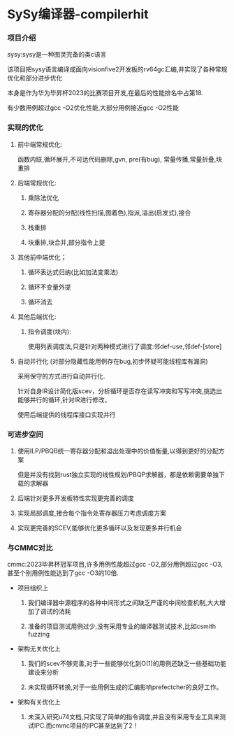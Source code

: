 # SySy编译器-compilerhit

### 项目介绍

sysy:sysy是一种图灵完备的类c语言

该项目把sysy语言编译成面向visionfive2开发板的rv64gc汇编,并实现了各种常规优化和部分进步优化

本身是作为华为毕昇杯2023的比赛项目开发,在最后的性能排名中占第18.

有少数用例超过gcc -O2优化性能,大部分用例接近gcc -O2性能

### 实现的优化

1. 前中端常规优化:

   函数内联,循环展开,不可达代码删除,gvn, pre(有bug), 常量传播,常量折叠,块重排

2. 后端常规优化:

   1. 乘除法优化

   2. 寄存器分配的分配(线性扫描,图着色),指派,溢出(启发式),接合

   3. 栈重排

   4. 块重排,块合并,部分指令上提

3. 其他前中端优化；

   1. 循环表达式归纳(比如加法变乘法)

   2. 循环不变量外提

   3. 循环消去

4. 其他后端优化:

   1. 指令调度(块内):

      使用列表调度法,只是针对两种模式进行了调度:邻def-use,邻def-\[store\]

5. 自动并行化 (对部分隐藏性能用例存在bug,初步怀疑可能线程库有漏洞)

   采用保守的方式进行自动并行化.

   针对自身IR设计简化版scev，分析循环是否存在读写冲突和写写冲突,挑选出能够并行的循环,针对IR进行修改，

   使用后端提供的线程库接口实现并行

### 可进步空间

1. 使用ILP/PBQB统一寄存器分配和溢出处理中的价值衡量,以得到更好的分配方案

   但是并没有找到rust独立实现的线性规划/PBQP求解器，都是依赖需要单独下载的求解器

2. 后端针对更多开发板特性实现更完善的调度

3. 实现局部调度,接合每个指令处寄存器压力考虑调度方案

4. 实现更完善的SCEV,能够优化更多循环以及发现更多并行机会

### 与CMMC对比

cmmc:2023毕昇杯冠军项目,许多用例性能超过gcc -O2,部分用例超过gcc -O3,甚至个别用例性能达到了gcc -O3的10倍.

* 项目组织上

  1. 我们编译器中源程序的各种中间形式之间缺乏严谨的中间检查机制,大大增加了调试的消耗

  2. 准备的项目测试用例过少,没有采用专业的编译器测试技术,比如csmith fuzzing

* 架构无关优化上

  1. 我们的scev不够完善,对于一些能够优化到O(1)的用例还缺乏一些基础功能建设来分析

  2. 未实现循环转换,对于一些用例生成的汇编影响prefectcher的良好工作。

* 架构有关优化上

  1. 未深入研究u74文档,只实现了简单的指令调度,并且没有采用专业工具来测试IPC.而cmmc项目的IPC甚至达到了2！